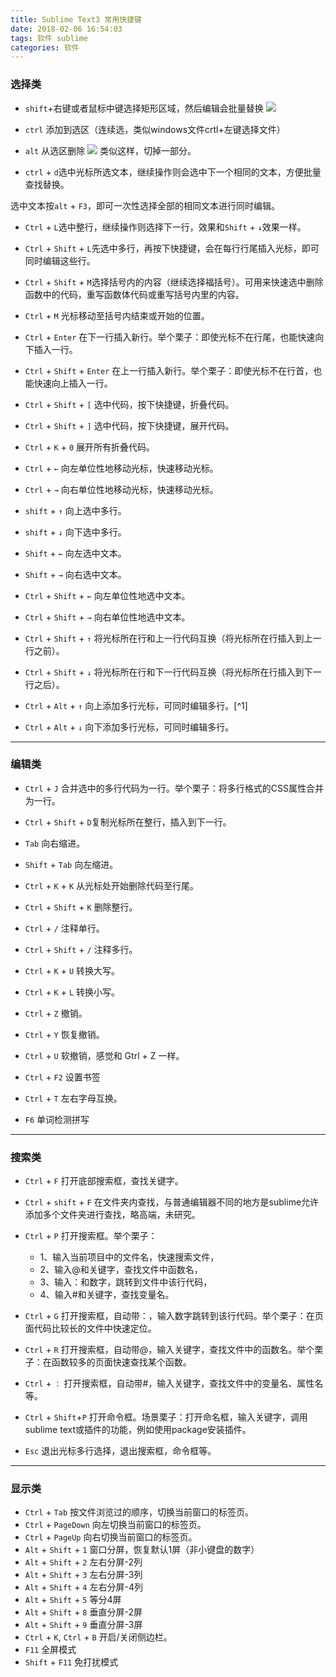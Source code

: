 ```yaml
---
title: Sublime Text3 常用快捷键
date: 2018-02-06 16:54:03
tags: 软件 sublime
categories: 软件
---
```

### 选择类
- `shift`+右键或者鼠标中键选择矩形区域，然后编辑会批量替换
![](http://ww1.sinaimg.cn/large/006S91wdgy1fo2avfe18wj30kr0783zl.jpg)

<!--more-->
- `ctrl` 添加到选区（连续选，类似windows文件crtl+左键选择文件）
- `alt` 从选区删除
![](http://ww1.sinaimg.cn/large/006S91wdgy1fo2bherv9oj30qh0gy42a.jpg)
类似这样，切掉一部分。

- `ctrl` + `d`选中光标所选文本，继续操作则会选中下一个相同的文本，方便批量查找替换。

选中文本按`alt` + `F3`，即可一次性选择全部的相同文本进行同时编辑。

- `Ctrl` + `L`选中整行，继续操作则选择下一行，效果和`Shift` + `↓`效果一样。

- `Ctrl` + `Shift` + `L`先选中多行，再按下快捷键，会在每行行尾插入光标，即可同时编辑这些行。

- `Ctrl` + `Shift` + `M`选择括号内的内容（继续选择福括号）。可用来快速选中删除函数中的代码，重写函数体代码或重写括号内里的内容。

- `Ctrl` + `M` 光标移动至括号内结束或开始的位置。

- `Ctrl` + `Enter` 在下一行插入新行。举个栗子：即使光标不在行尾，也能快速向下插入一行。

- `Ctrl` + `Shift` + `Enter` 在上一行插入新行。举个栗子：即使光标不在行首，也能快速向上插入一行。

- `Ctrl` + `Shift` + `[` 选中代码，按下快捷键，折叠代码。

- `Ctrl` + `Shift` + `]` 选中代码，按下快捷键，展开代码。

- `Ctrl` + `K` + `0` 展开所有折叠代码。

- `Ctrl` + `←` 向左单位性地移动光标，快速移动光标。

- `Ctrl` + `→` 向右单位性地移动光标，快速移动光标。

- `shift` + `↑` 向上选中多行。

- `shift` + `↓` 向下选中多行。

- `Shift` + `←` 向左选中文本。

- `Shift` + `→` 向右选中文本。

- `Ctrl` + `Shift` + `←` 向左单位性地选中文本。

- `Ctrl` + `Shift` + `→` 向右单位性地选中文本。

- `Ctrl` + `Shift` + `↑` 将光标所在行和上一行代码互换（将光标所在行插入到上一行之前）。

- `Ctrl` + `Shift` + `↓` 将光标所在行和下一行代码互换（将光标所在行插入到下一行之后）。

- `Ctrl` + `Alt` + `↑` 向上添加多行光标，可同时编辑多行。[^1]

- `Ctrl` + `Alt` + `↓` 向下添加多行光标，可同时编辑多行。

---
### 编辑类

- `Ctrl` + `J` 合并选中的多行代码为一行。举个栗子：将多行格式的CSS属性合并为一行。


- `Ctrl` + `Shift` + `D`复制光标所在整行，插入到下一行。
- `Tab` 向右缩进。
- `Shift` + `Tab` 向左缩进。
- `Ctrl` + `K` + `K` 从光标处开始删除代码至行尾。
- `Ctrl` + `Shift` + `K` 删除整行。
- `Ctrl` + `/` 注释单行。
- `Ctrl` + `Shift` + `/` 注释多行。
- `Ctrl` + `K` + `U` 转换大写。
- `Ctrl` + `K` + `L` 转换小写。
- `Ctrl` + `Z` 撤销。
- `Ctrl` + `Y` 恢复撤销。
- `Ctrl` + `U` 软撤销，感觉和 Gtrl + Z 一样。
- `Ctrl` + `F2` 设置书签
- `Ctrl` + `T` 左右字母互换。
- `F6` 单词检测拼写


---
### 搜索类

- `Ctrl` + `F` 打开底部搜索框，查找关键字。
- `Ctrl` + `shift` + `F` 在文件夹内查找，与普通编辑器不同的地方是sublime允许添加多个文件夹进行查找，略高端，未研究。
- `Ctrl` + `P` 打开搜索框。举个栗子：
	- 1、输入当前项目中的文件名，快速搜索文件，
	- 2、输入@和关键字，查找文件中函数名，
	- 3、输入：和数字，跳转到文件中该行代码，
	- 4、输入#和关键字，查找变量名。

- `Ctrl` + `G` 打开搜索框，自动带：，输入数字跳转到该行代码。举个栗子：在页面代码比较长的文件中快速定位。
- `Ctrl` + `R` 打开搜索框，自动带@，输入关键字，查找文件中的函数名。举个栗子：在函数较多的页面快速查找某个函数。
- `Ctrl` + `：` 打开搜索框，自动带#，输入关键字，查找文件中的变量名、属性名等。
- `Ctrl` + `Shift`+`P` 打开命令框。场景栗子：打开命名框，输入关键字，调用sublime text或插件的功能，例如使用package安装插件。
- `Esc` 退出光标多行选择，退出搜索框，命令框等。


---
### 显示类

- `Ctrl` + `Tab` 按文件浏览过的顺序，切换当前窗口的标签页。
- `Ctrl` + `PageDown` 向左切换当前窗口的标签页。
- `Ctrl` + `PageUp` 向右切换当前窗口的标签页。
- `Alt` + `Shift` + `1` 窗口分屏，恢复默认1屏（非小键盘的数字）
- `Alt` + `Shift` + `2` 左右分屏-2列
- `Alt` + `Shift` + `3` 左右分屏-3列
- `Alt` + `Shift` + `4` 左右分屏-4列
- `Alt` + `Shift` + `5` 等分4屏
- `Alt` + `Shift` + `8` 垂直分屏-2屏
- `Alt` + `Shift` + `9` 垂直分屏-3屏
- `Ctrl` + `K`, `Ctrl` + `B` 开启/关闭侧边栏。
- `F11` 全屏模式
- `Shift` + `F11` 免打扰模式
